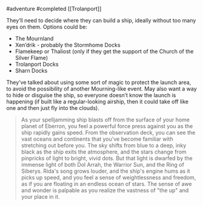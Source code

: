 #adventure #completed [[Trolanport]]

They’ll need to decide where they can build a ship, ideally without too many eyes on them. Options could be:
- The Mournland
- Xen’drik - probably the Stormhome Docks
- Flamekeep or Thaliost (only if they get the support of the Church of the Silver Flame)
- Trolanport Docks
- Sharn Docks

They’ve talked about using some sort of magic to protect the launch area, to avoid the possibility of another Mourning-like event. May also want a way to hide or disguise the ship, so everyone doesn’t know the launch is happening (if built like a regular-looking airship, then it could take off like one and then just fly into the clouds).

> As your spelljamming ship blasts off from the surface of your home planet of Eberron, you feel a powerful force press against you as the ship rapidly gains speed. From the observation deck, you can see the vast oceans and continents that you've become familiar with stretching out before you. The sky shifts from blue to a deep, inky black as the ship exits the atmosphere, and the stars change from pinpricks of light to bright, vivid dots. But that light is dwarfed by the immense light of both Dol Arrah, the Warrior Sun, and the Ring of Siberys. Rida's song grows louder, and the ship's engine hums as it picks up speed, and you feel a sense of weightlessness and freedom, as if you are floating in an endless ocean of stars. The sense of awe and wonder is palpable as you realize the vastness of "the up" and your place in it.